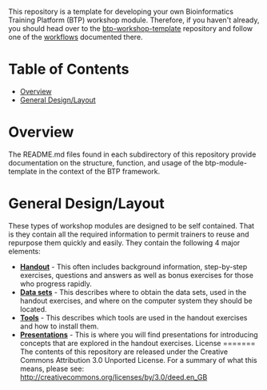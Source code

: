 This repository is a template for developing your own Bioinformatics Training Platform (BTP) workshop module.
Therefore, if you haven't already, you should head over to the 
[btp-workshop-template](https://github.com/BPA-CSIRO-Workshops/btp-workshop-template) repository and follow one of the
[workflows](https://github.com/BPA-CSIRO-Workshops/btp-workshop-template#general-workflows) documented there.

Table of Contents
=================
<!-- START doctoc generated TOC please keep comment here to allow auto update -->
<!-- DON'T EDIT THIS SECTION, INSTEAD RE-RUN doctoc TO UPDATE -->

- [Overview](#overview)
- [General Design/Layout](#general-designlayout)

<!-- END doctoc generated TOC please keep comment here to allow auto update -->

Overview
========
The README.md files found in each subdirectory of this repository provide documentation on the structure, function, and usage of the btp-module-template in the context of the BTP framework.

General Design/Layout
=====================
These types of workshop modules are designed to be self contained. That is they contain all the
required information to permit trainers to reuse and repurpose them quickly and easily. They contain
the following 4 major elements:

 * **[Handout](handout)** - This often includes background information, step-by-step exercises, questions and
   answers as well as bonus exercises for those who progress rapidly.
 * **[Data sets](datasets)** - This describes where to obtain the data sets, used in the handout exercises, and
   where on the computer system they should be located.
 * **[Tools](tools)** - This describes which tools are used in the handout exercises and how to install them.
 * **[Presentations](presentations)** - This is where you will find presentations for introducing concepts that are
   explored in the handout exercises.
License
=======
The contents of this repository are released under the Creative Commons
Attribution 3.0 Unported License. For a summary of what this means,
please see:
http://creativecommons.org/licenses/by/3.0/deed.en_GB
